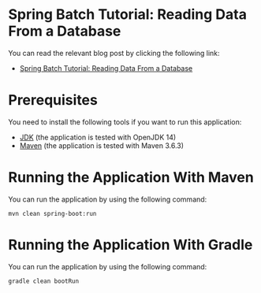 # Spring Batch Tutorial: Reading Data From a Database

You can read the relevant blog post by clicking the following link:

* [Spring Batch Tutorial: Reading Data From a Database](https://www.petrikainulainen.net/programming/spring-framework/spring-batch-tutorial-reading-information-from-a-database/)

# Prerequisites

You need to install the following tools if you want to run this application:

* [JDK](https://adoptopenjdk.net/) (the application is tested with OpenJDK 14)
* [Maven](http://maven.apache.org/) (the application is tested with Maven 3.6.3)

# Running the Application With Maven

You can run the application by using the following command:

    mvn clean spring-boot:run

# Running the Application With Gradle

You can run the application by using the following command:

    gradle clean bootRun